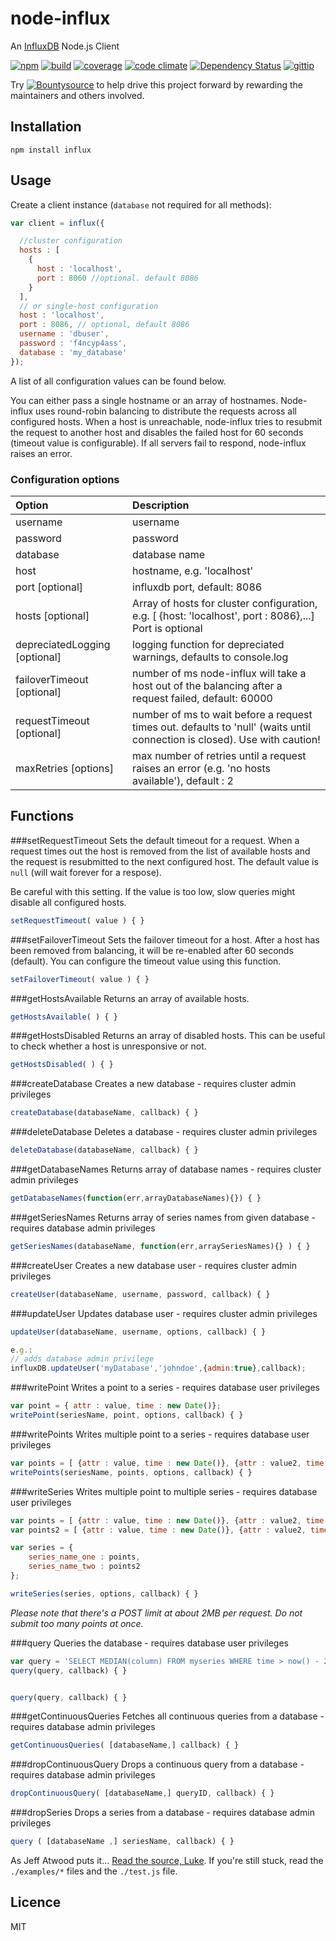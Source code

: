 # node-influx

An [InfluxDB](http://influxdb.org/) Node.js Client

[![npm](http://img.shields.io/npm/v/influx.svg)](https://www.npmjs.org/package/influx)
[![build](http://img.shields.io/travis/bencevans/node-influx/master.svg)](https://travis-ci.org/bencevans/node-influx)
[![coverage](http://img.shields.io/coveralls/bencevans/node-influx/master.svg)](https://coveralls.io/r/bencevans/node-influx?branch=master)
[![code climate](http://img.shields.io/codeclimate/github/bencevans/node-influx.svg)](https://codeclimate.com/github/bencevans/node-influx)
[![Dependency Status](https://david-dm.org/bencevans/node-influx.png)](https://david-dm.org/bencevans/node-influx)
[![gittip](https://img.shields.io/gittip/bencevans.svg)](https://www.gittip.com/bencevans/)


Try [![Bountysource](https://www.bountysource.com/badge/issue?issue_id=3370228)](https://www.bountysource.com/issues/3370228-handle-chunked-query-responses?utm_source=3370228&utm_medium=shield&utm_campaign=ISSUE_BADGE) to help drive this project forward by rewarding the maintainers and others involved.

## Installation

`npm install influx`

## Usage

Create a client instance (`database` not required for all methods):

```js
var client = influx({

  //cluster configuration
  hosts : [
    {
      host : 'localhost',
      port : 8060 //optional. default 8086
    }
  ],
  // or single-host configuration
  host : 'localhost',
  port : 8086, // optional, default 8086
  username : 'dbuser',
  password : 'f4ncyp4ass',
  database : 'my_database'
});

```

A list of all configuration values can be found below.


You can either pass a single hostname or an array of hostnames. Node-influx uses round-robin balancing to distribute
the requests across all configured hosts. When a host is unreachable, node-influx tries to resubmit the request to another
host and disables the failed host for 60 seconds (timeout value is configurable). If all servers fail to respond, node-influx raises an error.


### Configuration options

| Option        | Description   |
|:------------- |:-------------|
| username      | username |
| password      | password      |
| database | database name |
| host | hostname, e.g. 'localhost' |
| port [optional] |  influxdb port, default: 8086 |
| hosts [optional] | Array of hosts for cluster configuration, e.g. [ {host: 'localhost', port : 8086},...] Port is optional |
| depreciatedLogging [optional] | logging function for depreciated warnings, defaults to console.log |
| failoverTimeout [optional] |  number of ms node-influx will take a host out of the balancing after a request failed, default: 60000 |
| requestTimeout [optional] | number of ms to wait before a request times out. defaults to 'null' (waits until connection is closed). Use with caution! |
| maxRetries [options] | max number of retries until a request raises an error (e.g. 'no hosts available'), default : 2 |



## Functions


###setRequestTimeout
Sets the default timeout for a request. When a request times out the host is removed from the list of available hosts
and the request is resubmitted to the next configured host. The default value is ```null``` (will wait forever for a respose).

Be careful with this setting. If the value is too low, slow queries might disable all configured hosts.

```js
setRequestTimeout( value ) { }
```

###setFailoverTimeout
Sets the failover timeout for a host. After a host has been removed from balancing, it will be re-enabled after 60
seconds (default). You can configure the timeout value using this function.

```js
setFailoverTimeout( value ) { }
```

###getHostsAvailable
Returns an array of available hosts.

```js
getHostsAvailable( ) { }
```

###getHostsDisabled
Returns an array of disabled hosts. This can be useful to check whether a host is unresponsive or not.
```js
getHostsDisabled( ) { }
```


###createDatabase
Creates a new database - requires cluster admin privileges

```js
createDatabase(databaseName, callback) { }
```

###deleteDatabase
Deletes a database - requires cluster admin privileges

```js
deleteDatabase(databaseName, callback) { }
```

###getDatabaseNames
Returns array of database names - requires cluster admin privileges

```js
getDatabaseNames(function(err,arrayDatabaseNames){}) { }
```

###getSeriesNames
Returns array of series names from given database - requires database admin privileges

```js
getSeriesNames(databaseName, function(err,arraySeriesNames){} ) { }
```

###createUser
Creates a new database user - requires cluster admin privileges

```js
createUser(databaseName, username, password, callback) { }
```

###updateUser
Updates database user - requires cluster admin privileges

```js
updateUser(databaseName, username, options, callback) { }

e.g.:
// adds database admin privilege
influxDB.updateUser('myDatabase','johndoe',{admin:true},callback);
```


###writePoint
Writes a point to a series - requires database user privileges

```js
var point = { attr : value, time : new Date()};
writePoint(seriesName, point, options, callback) { }
```

###writePoints
Writes multiple point to a series - requires database user privileges

```js
var points = [ {attr : value, time : new Date()}, {attr : value2, time : new Date()}];
writePoints(seriesName, points, options, callback) { }
```

###writeSeries
Writes multiple point to multiple series - requires database user privileges

```js
var points = [ {attr : value, time : new Date()}, {attr : value2, time : new Date()}];
var points2 = [ {attr : value, time : new Date()}, {attr : value2, time : new Date()}];

var series = {
    series_name_one : points,
    series_name_two : points2
};

writeSeries(series, options, callback) { }
```
*Please note that there's a POST limit at about 2MB per request. Do not submit too many points at once.*

###query
Queries the database - requires database user privileges

```js
var query = 'SELECT MEDIAN(column) FROM myseries WHERE time > now() - 24h';
query(query, callback) { }


query(query, callback) { }

```

###getContinuousQueries
Fetches all continuous queries from a database - requires database admin privileges

```js
getContinuousQueries( [databaseName,] callback) { }
```

###dropContinuousQuery
Drops a continuous query from a database - requires database admin privileges

```js
dropContinuousQuery( [databaseName,] queryID, callback) { }
```


###dropSeries
Drops a series from a database - requires database admin privileges

```js
query ( [databaseName ,] seriesName, callback) { }
```



As Jeff Atwood puts it... [Read the source, Luke](http://www.codinghorror.com/blog/2012/04/learn-to-read-the-source-luke.html). If you're still stuck, read the `./examples/*` files and the `./test.js` file.


## Licence

MIT
